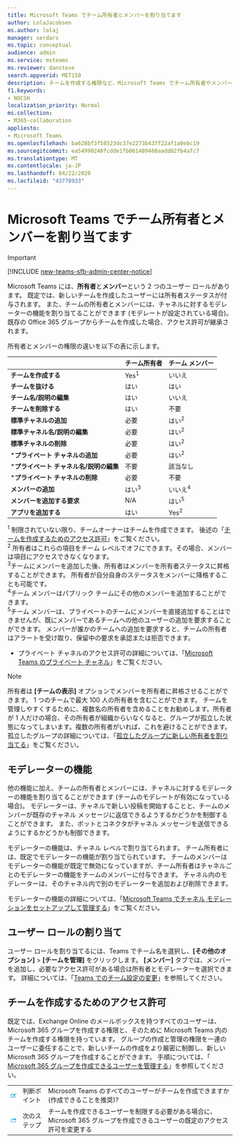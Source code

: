 ```yaml
---
title: Microsoft Teams でチーム所有者とメンバーを割り当てます
author: LolaJacobsen
ms.author: lolaj
manager: serdars
ms.topic: conceptual
audience: admin
ms.service: msteams
ms.reviewer: dansteve
search.appverid: MET150
description: チームを作成する権限など、Microsoft Teams でチーム所有者やメンバーに役割と権限を割り当る方法について説明します。
f1.keywords:
- NOCSH
localization_priority: Normal
ms.collection:
- M365-collaboration
appliesto:
- Microsoft Teams
ms.openlocfilehash: ba628bf3f58523dc37e2273b437f22af1a0ebc19
ms.sourcegitcommit: ea54990240fcdde1fb061489468aadd02fb4afc7
ms.translationtype: MT
ms.contentlocale: ja-JP
ms.lasthandoff: 04/22/2020
ms.locfileid: "43778933"
---
```

<a name="assign-team-owners-and-members-in-microsoft-teams"></a>Microsoft Teams でチーム所有者とメンバーを割り当てます
=================================================

> [!IMPORTANT]
> [!INCLUDE [new-teams-sfb-admin-center-notice](includes/new-teams-sfb-admin-center-notice.md)]

Microsoft Teams には、**所有者**と**メンバー**という 2 つのユーザー ロールがあります。 既定では、新しいチームを作成したユーザーには所有者ステータスが付与されます。 また、チームの所有者とメンバーには、チャネルに対するモデレーターの機能を割り当てることができます (モデレートが設定されている場合)。 既存の Office 365 グループからチームを作成した場合、アクセス許可が継承されます。

所有者とメンバーの権限の違いを以下の表に示します。


|                                   | チーム所有者 | チーム メンバー |
|-----------------------------------|------------|-------------|
|          **チームを作成する**          |    Yes<sup>1</sup>     |     いいえ      |
|          **チームを抜ける**           |    はい     |     はい     |
|  **チーム名/説明の編集**   |    はい     |     いいえ      |
|          **チームを削除する**          |    はい     |     不要      |
|          **標準チャネルの追加**          |    必要     |    はい<sup>2</sup>|
| **標準チャネル名/説明の編集** |    必要     |    はい<sup>2</sup>|
|        **標準チャネルの削除**         |    必要     |    はい<sup>2</sup>|
|          ***プライベート チャネルの追加**          |    必要     |    はい<sup>2</sup>|
| ***プライベート チャネル名/説明の編集** |    不要     |    該当なし|
|        ***プライベート チャネルの削除**         |    必要     |    不要|
|          **メンバーの追加**          |  はい<sup>3</sup>   |     いいえ<sup>4</sup>    |
|          **メンバーを追加する要求**          |  N/A   |     はい<sup>5</sup>     |
|           **アプリを追加する**            |    はい     |    Yes<sup>2</sup>|

<sup>1</sup> 制限されていない限り、チームオーナーはチームを作成できます。 後述の「[チームを作成するためのアクセス許可](#permissions-to-create-teams)」をご覧ください。<br>
<sup>2</sup> 所有者はこれらの項目をチーム レベルでオフにできます。その場合、メンバーは項目にアクセスできなくなります。<br>
<sup>3</sup>チームにメンバーを追加した後、所有者はメンバーを所有者ステータスに昇格することができます。 所有者が自分自身のステータスをメンバーに降格することも可能です。<br>
<sup>4</sup>チーム メンバーはパブリック チームにその他のメンバーを追加することができます。<br>
<sup>5</sup>チーム メンバーは、プライベートのチームにメンバーを直接追加することはできませんが、既にメンバーであるチームへの他のユーザーの追加を要求することができます。 メンバーが誰かのチームへの追加を要求すると、チームの所有者はアラートを受け取り、保留中の要求を承認または拒否できます。

* プライベート チャネルのアクセス許可の詳細については、「[Microsoft Teams のプライベート チャネル](private-channels.md)」をご覧ください。

> [!NOTE]
> 所有者は **[チームの表示]** オプションでメンバーを所有者に昇格させることができます。 1 つのチームで最大 100 人の所有者を含むことができます。 チームを管理しやすくするために、複数名の所有者を含めることをお勧めします。所有者が 1 人だけの場合、その所有者が組織からいなくなると、グループが孤立した状態になってしまいます。複数の所有者がいれば、これを避けることができます。 孤立したグループの詳細については、「[孤立したグループに新しい所有者を割り当てる](https://support.office.com/article/Assign-a-new-owner-to-an-orphaned-group-86bb3db6-8857-45d1-95c8-f6d540e45732)」をご覧ください。

## <a name="moderator-capabilities"></a>モデレーターの機能

他の機能に加え、チームの所有者とメンバーには、チャネルに対するモデレーターの機能を割り当てることができます (チームのモデレートが有効になっている場合)。 モデレーターは、チャネルで新しい投稿を開始することと、チームのメンバーが既存のチャネル メッセージに返信できるようするかどうかを制御することができます。 また、ボットとコネクタがチャネル メッセージを送信できるようにするかどうかも制御できます。

モデレーターの機能は、チャネル レベルで割り当てられます。 チーム所有者には、既定でモデレーターの機能が割り当てられています。 チームのメンバーはモデレーターの機能が既定で無効になっていますが、チーム所有者はチャネルごとのモデレーターの機能をチームのメンバーに付与できます。 チャネル内のモデレーターは、そのチャネル内で別のモデレーターを追加および削除できます。

モデレーターの機能の詳細については、「[Microsoft Teams でチャネル モデレーションをセットアップして管理する](manage-channel-moderation-in-teams.md)」をご覧ください。

## <a name="assign-a-user-role"></a>ユーザー ロールの割り当て

ユーザー ロールを割り当てるには、Teams でチーム名を選択し、**[その他のオプション]**  >  **[チームを管理]** をクリックします。 **[メンバー]** タブでは、メンバーを追加し、必要なアクセス許可がある場合は所有者とモデレーターを選択できます。 詳細については、「[Teams でのチーム設定の変更](https://support.office.com/article/ce053b04-1b8e-4796-baa8-90dc427b3acc)」を参照してください。

## <a name="permissions-to-create-teams"></a>チームを作成するためのアクセス許可

既定では、Exchange Online のメールボックスを持つすべてのユーザーは、Microsoft 365 グループを作成する権限と、そのために Microsoft Teams 内のチームを作成する権限を持っています。 グループの作成と管理の権限を一連のユーザーに委任することで、新しいチームの作成をより厳密に制御し、新しい Microsoft 365 グループを作成することができます。 手順については、「 [Microsoft 365 グループを作成できるユーザーを管理する](https://support.office.com/article/manage-who-can-create-office-365-groups-4c46c8cb-17d0-44b5-9776-005fced8e618)」を参照してください。


||||
|---------|---------|---------|
| ![判断ポイントを表すアイコン](media/Assign_roles_and_permissions_in_Microsoft_Teams_image2.png)     |判断ポイント         |Microsoft Teams のすべてのユーザーがチームを作成できますか (作成できることを推奨)?         |
| ![次の手順を示すアイコン](media/Assign_roles_and_permissions_in_Microsoft_Teams_image3.png)    |次のステップ         |チームを作成できるユーザーを制限する必要がある場合に、Microsoft 365 グループを作成できるユーザーの既定のアクセス許可を変更する         |
